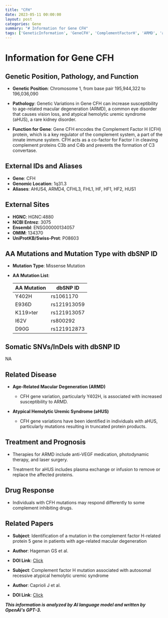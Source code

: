 ```yaml
---
title: "CFH"
date: 2023-05-11 00:00:00
layout: post
categories: Gene
summary: "# Information for Gene CFH"
tags: ['GeneticInformation', 'GeneCFH', 'ComplementFactorH', 'ARMD', 'aHUS', 'Mutation', 'Disease', 'Treatment']
---
```


# Information for Gene CFH

## Genetic Position, Pathology, and Function

- **Genetic Position**: Chromosome 1, from base pair 195,944,322 to 196,036,090

- **Pathology**: Genetic Variations in Gene CFH can increase susceptibility to age-related macular degeneration (ARMD), a common eye disorder that causes vision loss, and atypical hemolytic uremic syndrome (aHUS), a rare kidney disorder.

- **Function for Gene**: Gene CFH encodes the Complement Factor H (CFH) protein, which is a key regulator of the complement system, a part of the innate immune system. CFH acts as a co-factor for Factor I in cleaving complement proteins C3b and C4b and prevents the formation of C3 convertase.

## External IDs and Aliases

- **Gene**: CFH
- **Genomic Location**: 1q31.3
- **Aliases**: AHUS4, ARMD4, CFHL3, FHL1, HF, HF1, HF2, HUS1

## External Sites

- **HGNC**: HGNC:4880
- **NCBI Entrez**: 3075
- **Ensembl**: ENSG00000134057
- **OMIM**: 134370
- **UniProtKB/Swiss-Prot**: P08603

## AA Mutations and Mutation Type with dbSNP ID

- **Mutation Type**: Missense Mutation
- **AA Mutation List**:

    | AA Mutation | dbSNP ID |
    |-------------|----------|
    | Y402H       | rs1061170|
    | E936D       | rs121913059|
    | K119>ter    | rs121913057|
    | I62V        | rs800292|
    | D90G        | rs121912873|

## Somatic SNVs/InDels with dbSNP ID

NA

## Related Disease

- **Age-Related Macular Degeneration (ARMD)**
    - CFH gene variation, particularly Y402H, is associated with increased susceptibility to ARMD.

- **Atypical Hemolytic Uremic Syndrome (aHUS)**
    - CFH gene variations have been identified in individuals with aHUS, particularly mutations resulting in truncated protein products.

## Treatment and Prognosis

- Therapies for ARMD include anti-VEGF medication, photodynamic therapy, and laser surgery.

- Treatment for aHUS includes plasma exchange or infusion to remove or replace the affected proteins.

## Drug Response

- Individuals with CFH mutations may respond differently to some complement inhibiting drugs.

## Related Papers

- **Subject**: Identification of a mutation in the complement factor H-related protein 5 gene in patients with age-related macular degeneration
- **Author**: Hageman GS et al.
- **DOI Link**: [Click](https://doi.org/10.1038/ng1291-195)

- **Subject**: Complement factor H mutation associated with autosomal recessive atypical hemolytic uremic syndrome
- **Author**: Caprioli J et al.
- **DOI Link**: [Click](https://doi.org/10.1086/301809)

**_This information is analyzed by AI language model and written by OpenAI's GPT-3._**